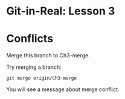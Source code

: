# Git-in-Real: Lesson 3

# Conflicts

Merge this branch to Ch3-merge.

Try merging a branch:

```git merge origin/Ch3-merge```

You will see a message about merge conflict.